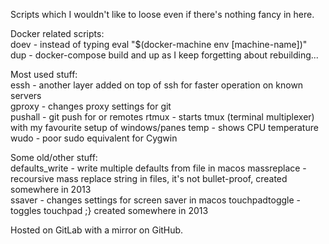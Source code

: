 Scripts which I wouldn't like to loose even if there's nothing fancy in here.

Docker related scripts:  
doev - instead of typing eval "$(docker-machine env [machine-name])"  
dup - docker-compose build and up as I keep forgetting about rebuilding...

Most used stuff:  
essh - another layer added on top of ssh for faster operation on known servers  
gproxy - changes proxy settings for git  
pushall - git push for or remotes
rtmux - starts tmux (terminal multiplexer) with my favourite setup of windows/panes
temp - shows CPU temperature
wudo - poor sudo equivalent for Cygwin

Some old/other stuff:  
defaults_write - write multiple defaults from file in macos
massreplace - recoursive mass replace string in files, it's not bullet-proof, created somewhere in 2013  
ssaver - changes settings for screen saver in macos
touchpadtoggle - toggles touchpad ;} created somewhere in 2013

Hosted on GitLab with a mirror on GitHub.

